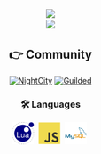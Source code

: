 <div id="header" align="center">
  <img src="https://media.giphy.com/media/M9gbBd9nbDrOTu1Mqx/giphy.gif" width="100"/>
</div>
<div align="center"> <img src="https://komarev.com/ghpvc/?username=Gascanu&label=Profile%20Views&color=0e75b6&style=flat"/><br>


<!-- ## 👋 About Me
QBCore is an organization that provides open source code for the FiveM community. We pride ourselves on always advancing the way we develop and hope to pass that knowledge on to our community! -->
<!-- 
## 📚 Documentation
https://docs.qbcore.org/ -->

## 👉 Community
[![NightCity](https://img.shields.io/badge/NightCity-%237289DA.svg?style=for-the-badge&logo=discord&logoColor=white)](https://discord.gg/ytcMerzXxu)
[![Guilded](https://img.shields.io/badge/Illusion-F4C400.svg?style=for-the-badge&logo=guilded&logoColor=white)](https://discord.gg/illusionro)
<!-- [![Twitter](https://img.shields.io/badge/Twitter-%231DA1F2.svg?style=for-the-badge&logo=Twitter&logoColor=white)](https://twitter.com/qbcoreframework)
[![Facebook](https://img.shields.io/badge/Facebook-%231877F2.svg?style=for-the-badge&logo=Facebook&logoColor=white)](https://www.facebook.com/groups/568926937910479)
[![Twitch](https://img.shields.io/badge/Twitch-%239146FF.svg?style=for-the-badge&logo=Twitch&logoColor=white)](https://www.twitch.tv/kakarotqb)
[![YouTube](https://img.shields.io/badge/YouTube-%23FF0000.svg?style=for-the-badge&logo=YouTube&logoColor=white)](https://www.youtube.com/c/QBCoreFramework)
[![Reddit](https://img.shields.io/badge/Reddit-FF4500?style=for-the-badge&logo=reddit&logoColor=white)](https://www.reddit.com/r/qbcore/)
[![Reddit](https://img.shields.io/badge/Reddit-FF4500?style=for-the-badge&logo=reddit&logoColor=white)](https://www.reddit.com/r/qbrcore/)
[![Ko-Fi](https://img.shields.io/badge/Ko--fi-F16061?style=for-the-badge&logo=ko-fi&logoColor=white)](https://ko-fi.com/kakarot)
 -->
<!-- ## 👨‍💻 
<p align="center">
 <a href=https://ko-fi.com/kakarot><img width="420" src=https://github-readme-stats.vercel.app/api?username=GhzGarage&count_private=true&show_icons=true&title_color=dc143c&text_color=ffffff&icon_color=dc143c&hide_border=true&bg_color=282a36&layout=compact&hide_title=false&hide_rank=false><a>
</p>
 -->
  
  ### :hammer_and_wrench: Languages
  <div>
  <img src="https://github.com/devicons/devicon/blob/master/icons/lua/lua-original-wordmark.svg" title="Java" alt="Java" width="40" height="40"/>&nbsp;
  <img src="https://github.com/devicons/devicon/blob/master/icons/javascript/javascript-original.svg" title="JavaScript" alt="JavaScript" width="40" height="40"/>&nbsp;
  <img src="https://github.com/devicons/devicon/blob/master/icons/mysql/mysql-original-wordmark.svg" title="MySQL"  alt="MySQL" width="40" height="40"/>&nbsp;
</div>
  
